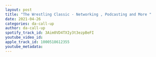 ```yaml
---
layout: post
title: "The Wrestling Classic - Networking , Podcasting and More "
date: 2021-04-26
categories: da-call-up
author: da-call-up
spotify_track_id: 3Aim0VD4TXIy3t3ezpBeFI
youtube_video_id: 
apple_track_id: 1000518612355
youtube_metadata: 
---
```

